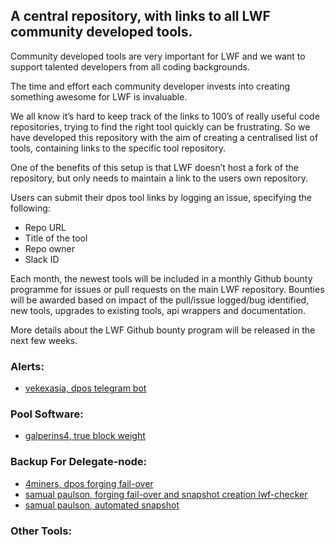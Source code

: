 
## A central repository, with links to all LWF community developed tools.

Community developed tools are very important for LWF and we want to support talented developers from all coding backgrounds. 

The time and effort each community developer invests into creating something awesome for LWF is invaluable.

We all know it’s hard to keep track of the links to 100’s of really useful code repositories, trying to find the right tool quickly can be frustrating.  So we have developed this repository with the aim of creating a centralised list of tools, containing links to the specific tool repository.  

One of the benefits of this setup is that LWF doesn’t host a fork of the repository, but only needs to maintain a link to the users own repository.

Users can submit their dpos tool links by logging an issue, specifying the following:

- Repo URL
- Title of the tool
- Repo owner
- Slack ID

Each month, the newest tools will be included in a monthly Github bounty programme for issues or pull requests on the main LWF repository.  Bounties will be awarded based on impact of the pull/issue logged/bug identified, new tools, upgrades to existing tools, api wrappers and documentation.

More details about the LWF Github bounty program will be released in the next few weeks.

### Alerts:

- [vekexasia, dpos telegram bot](https://github.com/vekexasia/dpos-telegram-bot)

### Pool Software:

- [galperins4, true block weight](https://github.com/galperins4)

### Backup For Delegate-node:

- [4miners, dpos forging fail-over](https://github.com/4miners/always-forge)
- [samual paulson, forging fail-over and snapshot creation lwf-checker](https://github.com/samuelpaulsun/lwf-checker)
- [samual paulson, automated snapshot](https://github.com/samuelpaulsun/lwf-snapshot)

### Other Tools:
